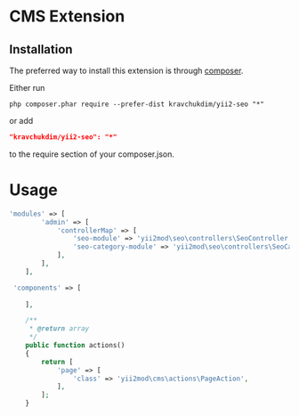 
CMS Extension
======================================

Installation
------------

The preferred way to install this extension is through [composer](http://getcomposer.org/download/).

Either run

```
php composer.phar require --prefer-dist kravchukdim/yii2-seo "*"
```

or add

```json
"kravchukdim/yii2-seo": "*"
```

to the require section of your composer.json.


Usage
======================================
```php
'modules' => [
        'admin' => [
            'controllerMap' => [
                'seo-module' => 'yii2mod\seo\controllers\SeoController',
                'seo-category-module' => 'yii2mod\seo\controllers\SeoCategoryController'
            ],
        ],
    ],
```

```php
 'components' => [
        
    ],
```

```php
    /**
     * @return array
     */
    public function actions()
    {
        return [
            'page' => [
                'class' => 'yii2mod\cms\actions\PageAction',
            ],
        ];
    }
```
